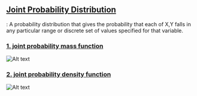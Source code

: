## [Joint Probability Distribution](https://en.wikipedia.org/wiki/Joint_probability_distribution)
: A probability distribution that gives the probability that each of X,Y falls in any particular range or 
  discrete set of values specified for that variable.


### [1. joint probability mass function](https://en.wikipedia.org/wiki/Joint_probability_distribution#Joint_density_function_or_mass_function)
![Alt text](https://wikimedia.org/api/rest_v1/media/math/render/svg/673028d7afda072637ed5af2aced34f6a2d8b6c1)

### [2. joint probability density function](https://en.wikipedia.org/wiki/Joint_probability_distribution#Joint_density_function_or_mass_function)
![Alt text](https://wikimedia.org/api/rest_v1/media/math/render/svg/ba0917efce2bb75480c3760db27d1446297de200)


